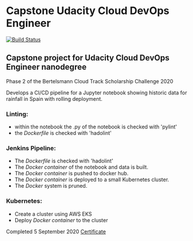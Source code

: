 # Capstone Udacity Cloud DevOps Engineer

[![Build Status](http://ec2-13-59-92-215.us-east-2.compute.amazonaws.com:8080/buildStatus/icon?job=Capstone_Udacity_DevOps_Engineer%2Fmaster&subject=Jenkins%20CI&style=plastic)](http://ec2-13-59-92-215.us-east-2.compute.amazonaws.com:8080/blue/organizations/jenkins/Capstone_Udacity_DevOps_Engineer/activity/)

## Capstone project for Udacity Cloud DevOps Engineer nanodegree
Phase 2 of the Bertelsmann Cloud Track Scholarship Challenge 2020

Develops a CI/CD pipeline for a Jupyter notebook showing historic data for rainfall in Spain with rolling deployment.

### Linting:
 * within the notebook the .py of the notebook is checked with 'pylint'
 * the _Dockerfile_ is checked with 'hadolint'

### Jenkins Pipeline:
* The _Dockerfile_ is checked with 'hadolint'
* The _Docker container_ of the notebook and data is built.
* The _Docker container_ is pushed to docker hub.
* The _Docker container_ is deployed to a small Kubernetes cluster.
* The _Docker_ system is pruned.

### Kubernetes:
* Create a cluster using AWS EKS
* Deploy _Docker container_ to the cluster

Completed 5 September 2020 [Certificate](https://confirm.udacity.com/UJC5DELF)
